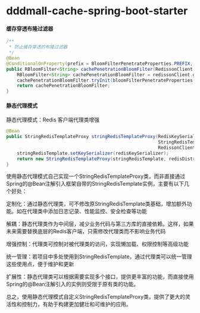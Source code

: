 # dddmall-cache-spring-boot-starter



#### 缓存穿透布隆过滤器

```java
/**
 * 防止缓存穿透的布隆过滤器
 */
@Bean
@ConditionalOnProperty(prefix = BloomFilterPenetrateProperties.PREFIX, name = "enabled", havingValue = "true", matchIfMissing = true)
public RBloomFilter<String> cachePenetrationBloomFilter(RedissonClient redissonClient, BloomFilterPenetrateProperties bloomFilterPenetrateProperties) {
    RBloomFilter<String> cachePenetrationBloomFilter = redissonClient.getBloomFilter(bloomFilterPenetrateProperties.getName());
    cachePenetrationBloomFilter.tryInit(bloomFilterPenetrateProperties.getExpectedInsertions(), bloomFilterPenetrateProperties.getFalseProbability());
    return cachePenetrationBloomFilter;
}
```

#### 静态代理模式

静态代理模式：Redis 客户端代理类增强

```java
@Bean
public StringRedisTemplateProxy stringRedisTemplateProxy(RedisKeySerializer redisKeySerializer,
                                                         StringRedisTemplate stringRedisTemplate,
                                                         RedissonClient redissonClient) {
    stringRedisTemplate.setKeySerializer(redisKeySerializer);
    return new StringRedisTemplateProxy(stringRedisTemplate, redisDistributedProperties, redissonClient);
}
```

使用静态代理模式自己实现一个StringRedisTemplateProxy类，而非直接通过Spring的@Bean注解引入框架自带的StringRedisTemplate实例，主要有以下几个好处：

定制化：通过静态代理类，可不修改原StringRedisTemplate类基础，增加额外功能。如在代理类中添加日志记录、性能监控、安全检查等功能

解耦：静态代理类作为中间层，减少业务代码与第三方库的直接依赖。这样，如果未来需要替换底层的Redis客户端，只需修改代理类而不影响业务代码

增强控制：代理类可控制对被代理类的访问，实现懒加载、权限控制等高级功能

统一管理：若项目中多处使用到StringRedisTemplate，通过代理类可以统一管理这些使用点，便于维护和更新

扩展性：静态代理类可以根据需要实现多个接口，提供更丰富的功能，而直接使用Spring的@Bean注解引入的实例则受限于原有类的功能。

总之，使用静态代理模式自定义StringRedisTemplateProxy类，提供了更大的灵活性和控制力，有助于构建更加健壮和可维护的应用。